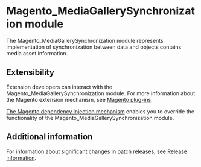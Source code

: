 # Magento_MediaGallerySynchronization module

The Magento_MediaGallerySynchronization module represents implementation of synchronization between data and objects contains
media asset information.

## Extensibility

Extension developers can interact with the Magento_MediaGallerySynchronization module. For more information about the Magento extension mechanism, see [Magento plug-ins](https://devdocs.magento.com/guides/v2.4/extension-dev-guide/plugins.html).

[The Magento dependency injection mechanism](https://devdocs.magento.com/guides/v2.4/extension-dev-guide/depend-inj.html) enables you to override the functionality of the Magento_MediaGallerySynchronization module.

## Additional information

For information about significant changes in patch releases, see [Release information](https://devdocs.magento.com/guides/v2.4/release-notes/bk-release-notes.html).
